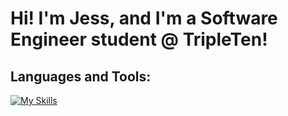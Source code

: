 # Hi! I'm Jess, and I'm a Software Engineer student @ TripleTen!

## **Languages and Tools:**

[![My Skills](https://skillicons.dev/icons?i=js,html,css,vscode,figma,git,github,discord)](https://skillicons.dev)
